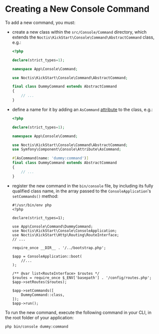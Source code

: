 # Creating a New Console Command

To add a new command, you must:

* create a new class within the `src/Console/Command` directory, which extends the
  `Noctis\KickStart\Console\Command\AbstractCommand` class, e.g.:
  ```php
  <?php
  
  declare(strict_types=1);
  
  namespace App\Console\Command;
  
  use Noctis\KickStart\Console\Command\AbstractCommand;

  final class DummyCommand extends AbstractCommand
  {
      // ...
  }
  ```
* define a name for it by adding an `AsCommand` 
  [attribute](https://www.php.net/manual/en/language.attributes.overview.php) to the class, e.g.:
  ```php
  <?php
  
  declare(strict_types=1);
  
  namespace App\Console\Command;
  
  use Noctis\KickStart\Console\Command\AbstractCommand;
  use Symfony\Component\Console\Attribute\AsCommand;
  
  #[AsCommand(name: 'dummy:command')]
  final class DummyCommand extends AbstractCommand
  {
      // ...
  }
  ```
* register the new command in the `bin/console` file, by including its fully qualified class name, in the array passed 
  to the `ConsoleApplication`'s `setCommands()` method:
  ```shell
  #!/usr/bin/env php
  <?php
  
  declare(strict_types=1);
  
  use App\Console\Command\DummyCommand;
  use Noctis\KickStart\Console\ConsoleApplication;
  use Noctis\KickStart\Http\Routing\RouteInterface;
  // ...
  
  require_once __DIR__ . '/../bootstrap.php';
  
  $app = ConsoleApplication::boot(
      //...
  );
  
  /** @var list<RouteInterface> $routes */
  $routes = require_once $_ENV['basepath'] . '/config/routes.php';
  $app->setRoutes($routes);
  
  $app->setCommands([
      DummyCommand::class,
  ]);
  $app->run();
  ```

To run the new command, execute the following command in your CLI, in the root folder of your application:
```shell
php bin/console dummy:command
```
